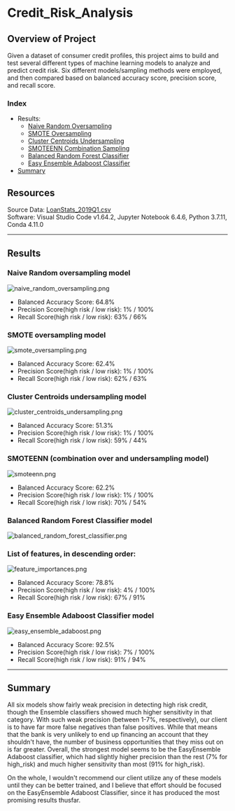 # Credit_Risk_Analysis

## Overview of Project

Given a dataset of consumer credit profiles, this project aims to build and test several different types of machine learning models to analyze and predict credit risk.  Six different models/sampling methods were employed, and then compared based on balanced accuracy score, precision score, and recall score.

### Index

- Results:
    - [Naive Random Oversampling](#naive-random-oversampling-model)
    - [SMOTE Oversampling](#smote-oversampling-model)
    - [Cluster Centroids Undersampling](#cluster-centroids-undersampling-model)
    - [SMOTEENN Combination Sampling](#smoteenn-combination-over-and-undersampling-model)
    - [Balanced Random Forest Classifier](#balanced-random-forest-classifier-model)
    - [Easy Ensemble Adaboost Classifier](#easy-ensemble-adaboost-classifier-model)
- [Summary](#summary)

## Resources

Source Data: [LoanStats_2019Q1.csv](https://github.com/ZeroDarkHardy/Credit_Risk_Analysis/blob/main/resources/LoanStats_2019Q1.csv)<br/>
Software: Visual Studio Code v1.64.2, Jupyter Notebook 6.4.6, Python 3.7.11, Conda 4.11.0

---

## Results

### Naive Random oversampling model

![naive_random_oversampling.png](https://github.com/ZeroDarkHardy/Credit_Risk_Analysis/blob/main/images/naive_random_oversampling.png)<br/>
- Balanced Accuracy Score: 64.8%<br/>
- Precision Score(high risk / low risk): 1% / 100%<br/>
- Recall Score(high risk / low risk): 63% / 66%<br/>

### SMOTE oversampling model

![smote_oversampling.png](https://github.com/ZeroDarkHardy/Credit_Risk_Analysis/blob/main/images/smote_oversampling.png)<br/>
- Balanced Accuracy Score: 62.4%<br/>
- Precision Score(high risk / low risk): 1% / 100%<br/>
- Recall Score(high risk / low risk): 62% / 63%<br/>

### Cluster Centroids undersampling model

![cluster_centroids_undersampling.png](https://github.com/ZeroDarkHardy/Credit_Risk_Analysis/blob/main/images/cluster_centroids_undersampling.png)<br/>
- Balanced Accuracy Score: 51.3%<br/>
- Precision Score(high risk / low risk): 1% / 100%<br/>
- Recall Score(high risk / low risk): 59% / 44%<br/>

### SMOTEENN (combination over and undersampling model)

![smoteenn.png](https://github.com/ZeroDarkHardy/Credit_Risk_Analysis/blob/main/images/smoteenn.png)<br/>
- Balanced Accuracy Score: 62.2%<br/>
- Precision Score(high risk / low risk): 1% / 100%<br/>
- Recall Score(high risk / low risk): 70% / 54%<br/>

### Balanced Random Forest Classifier model

![balanced_random_forest_classifier.png](https://github.com/ZeroDarkHardy/Credit_Risk_Analysis/blob/main/images/balanced_random_forest_classifier.png)<br/>

### List of features, in descending order:
![feature_importances.png](https://github.com/ZeroDarkHardy/Credit_Risk_Analysis/blob/main/images/feature_importances.png)<br/>
- Balanced Accuracy Score: 78.8%<br/>
- Precision Score(high risk / low risk): 4% / 100%<br/>
- Recall Score(high risk / low risk): 67% / 91%<br/>

### Easy Ensemble Adaboost Classifier model

![easy_ensemble_adaboost.png](https://github.com/ZeroDarkHardy/Credit_Risk_Analysis/blob/main/images/easy_ensemble_adaboost.png)<br/>
- Balanced Accuracy Score: 92.5%<br/>
- Precision Score(high risk / low risk): 7% / 100%<br/>
- Recall Score(high risk / low risk): 91% / 94%<br/>

---

## Summary

All six models show fairly weak precision in detecting high risk credit, though the Ensemble classifiers showed much higher sensitivity in that category. With such weak precision (between 1-7%, respectively), our client is to have far more false negatives than false positives.  While that means that the bank is very unlikely to end up financing an account that they shouldn't have, the number of business opportunities that they miss out on is far greater.  Overall, the strongest model seems to be the EasyEnsemble Adaboost classifier, which had slightly higher precision than the rest (7% for high_risk) and much higher sensitivity than most (91% for high_risk).<br/>

On the whole, I wouldn't recommend our client utilize any of these models until they can be better trained, and I believe that effort should be focused on the EasyEnsemble Adaboost Classifier, since it has produced the most promising results thusfar.